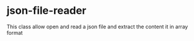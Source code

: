 json-file-reader
================

This class allow open and read a json file and extract the content it in array format
